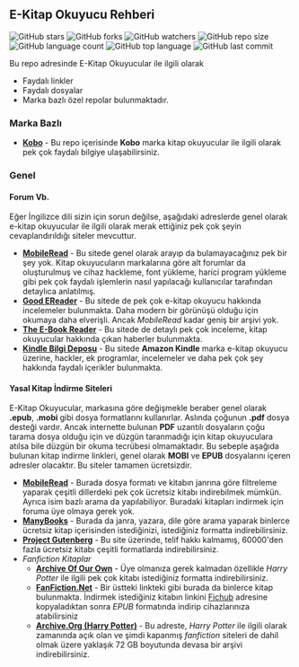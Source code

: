 ## E-Kitap Okuyucu Rehberi

![GitHub stars](https://img.shields.io/github/stars/coderserdar/EKitapOkuyucuRehberi?style=social) ![GitHub forks](https://img.shields.io/github/forks/coderserdar/EKitapOkuyucuRehberi?style=social) ![GitHub watchers](https://img.shields.io/github/watchers/coderserdar/EKitapOkuyucuRehberi?style=social) ![GitHub repo size](https://img.shields.io/github/repo-size/coderserdar/EKitapOkuyucuRehberi?style=plastic) ![GitHub language count](https://img.shields.io/github/languages/count/coderserdar/EKitapOkuyucuRehberi?style=plastic) ![GitHub top language](https://img.shields.io/github/languages/top/coderserdar/EKitapOkuyucuRehberi?style=plastic) ![GitHub last commit](https://img.shields.io/github/last-commit/coderserdar/EKitapOkuyucuRehberi?color=red&style=plastic)

Bu repo adresinde E-Kitap Okuyucular ile ilgili olarak 
 + Faydalı linkler
 + Faydalı dosyalar
 + Marka bazlı özel repolar bulunmaktadır.

### Marka Bazlı
 + [**Kobo**](https://github.com/coderserdar/EKitapOkuyucuRehberi/tree/main/Kobo) - Bu repo içerisinde **Kobo** marka kitap okuyucular ile ilgili olarak pek çok faydalı bilgiye ulaşabilirsiniz.

### Genel

#### Forum Vb.
Eğer İngilizce dili sizin için sorun değilse, aşağıdaki adreslerde genel olarak e-kitap okuyucular ile ilgili olarak merak ettiğiniz pek çok şeyin cevaplandırıldığı siteler mevcuttur.
 + [**MobileRead**](https://www.mobileread.com/forums/) - Bu sitede genel olarak arayıp da bulamayacağınız pek bir şey yok. Kitap okuyucuların markalarına göre alt forumlar da oluşturulmuş ve cihaz hackleme, font yükleme, harici program yükleme gibi pek çok faydalı işlemlerin nasıl yapılacağı kullanıcılar tarafından detaylıca anlatılmış.
 + [**Good EReader**](https://goodereader.com/blog/) - Bu sitede de pek çok e-kitap okuyucu hakkında incelemeler bulunmakta. Daha modern bir görünüşü olduğu için okumaya daha elverişli. Ancak *MobileRead* kadar geniş bir arşivi yok.
 + [**The E-Book Reader**](https://www.the-ebook-reader.com) - Bu sitede de detaylı pek çok inceleme, kitap okuyucular hakkında çıkan haberler bulunmakta.
 + [**Kindle Bilgi Deposu**](https://kindlebilgideposu.wordpress.com) - Bu sitede **Amazon Kindle** marka e-kitap okuyucu üzerine, hackler, ek programlar, incelemeler ve daha pek çok şey hakkında faydalı içerikler bulunmakta.

#### Yasal Kitap İndirme Siteleri
E-Kitap Okuyucular, markasına göre değişmekle beraber genel olarak **.epub**, **.mobi** gibi dosya formatlarını kullanırlar. Aslında çoğunun **.pdf** dosya desteği vardır. Ancak internette bulunan **PDF** uzantılı dosyaların çoğu tarama dosya olduğu için ve düzgün taranmadığı için kitap okuyuculara atılsa bile düzgün bir okuma tecrübesi olmamaktadır.
Bu sebeple aşağıda bulunan kitap indirme linkleri, genel olarak **MOBI** ve **EPUB** dosyalarını içeren adresler olacaktır. Bu siteler tamamen ücretsizdir.

 + [**MobileRead**](https://www.mobileread.com/forums/ebooks.php) - Burada dosya formatı ve kitabın janrına göre filtreleme yaparak çeşitli dillerdeki pek çok ücretsiz kitabı indirebilmek mümkün. Ayrıca isim bazlı arama da yapılabiliyor. Buradaki kitapları indirmek için foruma üye olmaya gerek yok.
 + [**ManyBooks**](https://manybooks.net) - Burada da janra, yazara, dile göre arama yaparak binlerce ücretsiz kitap içerisinden istediğinizi, istediğiniz formatta indirebilirsiniz.
 + [**Project Gutenberg**](https://www.gutenberg.org) - Bu site üzerinde, telif hakkı kalmamış, 60000'den fazla ücretsiz kitabı çeşitli formatlarda indirebilirsiniz.
 + *Fanfiction Kitaplar*
   + [**Archive Of Our Own**](https://archiveofourown.org) - Üye olmanıza gerek kalmadan özellikle *Harry Potter* ile ilgili pek çok kitabı istediğiniz formatta indirebilirsiniz.
   + [**FanFiction.Net**](https://www.fanfiction.net/book/) - Bir üstteki linkteki gibi burada da binlerce kitap bulunmakta. İndirmek istediğiniz kitabın linkini [Fichub](https://fichub.net) adresine kopyaladıktan sonra *EPUB* formatında indirip cihazlarınıza atabilirsiniz
   + [**Archive.Org (Harry Potter)**](https://archive.org/download/hpfanficarchive_2/) - Bu adreste, *Harry Potter* ile ilgili olarak zamanında açık olan ve şimdi kapanmış *fanfiction* siteleri de dahil olmak üzere yaklaşık 72 GB boyutunda devasa bir arşivi indirebilirsiniz.
